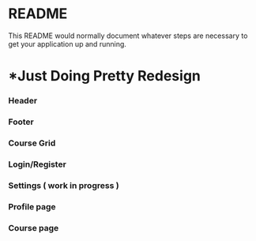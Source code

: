 # README #

This README would normally document whatever steps are necessary to get your application up and running.

# *Just Doing Pretty Redesign #

### Header ###
### Footer ###
### Course Grid ###
### Login/Register ###
### Settings ( work in progress ) ###
### Profile page ###
### Course page ###
